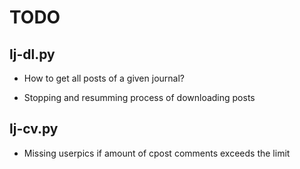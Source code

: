 # TODO

## lj-dl.py

* How to get all posts of a given journal?

* Stopping and resumming process of downloading posts

## lj-cv.py

* Missing userpics if amount of cpost comments exceeds the limit
